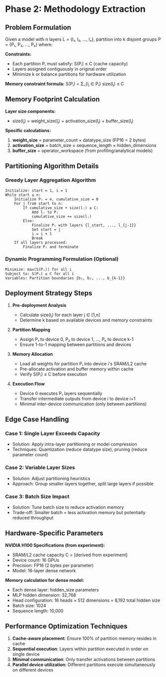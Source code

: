 # Phase 2: Methodology Extraction

## Problem Formulation

Given a model with n layers L = {l₁, l₂, ..., lₙ}, partition into k disjoint groups P = {P₁, P₂, ..., Pₖ} where:

**Constraints:**
- Each partition Pᵢ must satisfy: S(Pᵢ) ≤ C (cache capacity)
- Layers assigned contiguously in original order
- Minimize k or balance partitions for hardware utilization

**Memory constraint formula:**
S(Pᵢ) = Σ_{lⱼ ∈ Pᵢ} size(lⱼ) ≤ C

## Memory Footprint Calculation

**Layer size components:**
- size(lⱼ) = weight_size(lⱼ) + activation_size(lⱼ) + buffer_size(lⱼ)

**Specific calculations:**
1. **weight_size** = parameter_count × datatype_size (FP16 = 2 bytes)
2. **activation_size** = batch_size × sequence_length × hidden_dimensions
3. **buffer_size** = operator_workspace (from profiling/analytical models)

## Partitioning Algorithm Details

### Greedy Layer Aggregation Algorithm
```
Initialize: start = 1, i = 1
While start ≤ n:
    Initialize Pᵢ = ∅, cumulative_size = 0
    For j from start to n:
        If cumulative_size + size(lⱼ) ≤ C:
            Add lⱼ to Pᵢ
            cumulative_size += size(lⱼ)
        Else:
            Finalize Pᵢ with layers {l_start, ..., l_{j-1}}
            Set start = j
            i = i + 1
            Break
    If all layers processed:
        Finalize Pᵢ and terminate
```

### Dynamic Programming Formulation (Optional)
```
Minimize: max(S(Pᵢ)) for all i
Subject to: S(Pᵢ) ≤ C for all i
Variables: Partition boundaries {b₁, b₂, ..., b_{k-1}}
```

## Deployment Strategy Steps

1. **Pre-deployment Analysis**
   - Calculate size(lⱼ) for each layer j ∈ [1,n]
   - Determine k based on available devices and memory constraints

2. **Partition Mapping**
   - Assign P₁ to device 0, P₂ to device 1, ..., Pₖ to device k-1
   - Ensure 1-to-1 mapping between partitions and devices

3. **Memory Allocation**
   - Load all weights for partition Pᵢ into device i's SRAM/L2 cache
   - Pre-allocate activation and buffer memory within cache
   - Verify S(Pᵢ) ≤ C before execution

4. **Execution Flow**
   - Device 0 executes P₁ layers sequentially
   - Transfer intermediate outputs from device i to device i+1
   - Minimal inter-device communication (only between partitions)

## Edge Case Handling

### Case 1: Single Layer Exceeds Capacity
- Solution: Apply intra-layer partitioning or model compression
- Techniques: Quantization (reduce datatype size), pruning (reduce parameter count)

### Case 2: Variable Layer Sizes
- Solution: Adjust partitioning heuristics
- Approach: Group smaller layers together, split large layers if possible

### Case 3: Batch Size Impact
- Solution: Tune batch size to reduce activation memory
- Trade-off: Smaller batch = less activation memory but potentially reduced throughput

## Hardware-Specific Parameters

**NVIDIA H100 Specifications (from experiment):**
- SRAM/L2 cache capacity C = [derived from experiment]
- Device count: 16 GPUs
- Precision: FP16 (2 bytes per parameter)
- Model: 16-layer dense network

**Memory calculation for dense model:**
- Each dense layer: hidden_size parameters
- MLP hidden dimension: 32,768
- Head configuration: 16 heads × 512 dimensions = 8,192 total hidden size
- Batch size: 1024
- Sequence length: 10,000

## Performance Optimization Techniques

1. **Cache-aware placement**: Ensure 100% of partition memory resides in cache
2. **Sequential execution**: Layers within partition executed in order on single device
3. **Minimal communication**: Only transfer activations between partitions
4. **Parallel device utilization**: Different partitions execute simultaneously on different devices